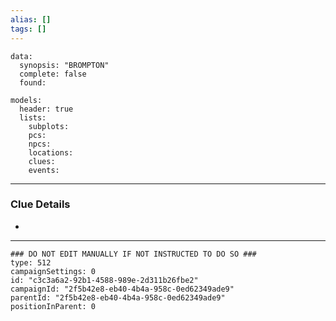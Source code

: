 ```yaml
---
alias: []
tags: []
---
```

```RpgManagerData
data: 
  synopsis: "BROMPTON"
  complete: false
  found: 
```
```RpgManager
models: 
  header: true
  lists: 
    subplots: 
    pcs: 
    npcs: 
    locations: 
    clues: 
    events: 
```
---
### Clue Details
 - 

---
```RpgManagerID
### DO NOT EDIT MANUALLY IF NOT INSTRUCTED TO DO SO ###
type: 512
campaignSettings: 0
id: "c3c3a6a2-92b1-4588-989e-2d311b26fbe2"
campaignId: "2f5b42e8-eb40-4b4a-958c-0ed62349ade9"
parentId: "2f5b42e8-eb40-4b4a-958c-0ed62349ade9"
positionInParent: 0
```
